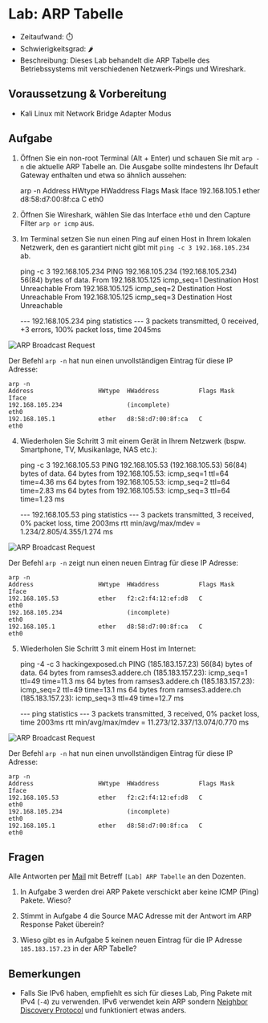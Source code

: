 # Lab: ARP Tabelle

-   Zeitaufwand:        ⏱️
-   Schwierigkeitsgrad: 🌶️
-   Beschreibung: Dieses Lab behandelt die ARP Tabelle des Betriebssystems mit verschiedenen Netzwerk-Pings und Wireshark.

## Voraussetzung & Vorbereitung

-   Kali Linux mit Network Bridge Adapter Modus

## Aufgabe

1.  Öffnen Sie ein non-root Terminal (Alt + Enter) und schauen Sie mit `arp -n` die aktuelle ARP Tabelle an. Die Ausgabe sollte mindestens Ihr Default Gateway enthalten und etwa so ähnlich aussehen:


    arp -n
    Address                  HWtype  HWaddress           Flags Mask            Iface
    192.168.105.1            ether   d8:58:d7:00:8f:ca   C                     eth0

2.  Öffnen Sie Wireshark, wählen Sie das Interface `eth0` und den Capture Filter `arp or icmp` aus.

3.  Im Terminal setzen Sie nun einen Ping auf einen Host in Ihrem lokalen Netzwerk, den es garantiert nicht gibt mit `ping -c 3 192.168.105.234` ab.


    ping -c 3 192.168.105.234
    PING 192.168.105.234 (192.168.105.234) 56(84) bytes of data.
    From 192.168.105.125 icmp_seq=1 Destination Host Unreachable
    From 192.168.105.125 icmp_seq=2 Destination Host Unreachable
    From 192.168.105.125 icmp_seq=3 Destination Host Unreachable

    --- 192.168.105.234 ping statistics ---
    3 packets transmitted, 0 received, +3 errors, 100% packet loss, time 2045ms

![ARP Broadcast Request](img/wireshark-arp-broadcast.png)

Der Befehl `arp -n` hat nun einen unvollständigen Eintrag für diese IP Adresse:

    arp -n
    Address                  HWtype  HWaddress           Flags Mask            Iface
    192.168.105.234                  (incomplete)                              eth0
    192.168.105.1            ether   d8:58:d7:00:8f:ca   C                     eth0

4.  Wiederholen Sie Schritt 3 mit einem Gerät in Ihrem Netzwerk (bspw. Smartphone, TV, Musikanlage, NAS etc.):


    ping -c 3 192.168.105.53
    PING 192.168.105.53 (192.168.105.53) 56(84) bytes of data.
    64 bytes from 192.168.105.53: icmp_seq=1 ttl=64 time=4.36 ms
    64 bytes from 192.168.105.53: icmp_seq=2 ttl=64 time=2.83 ms
    64 bytes from 192.168.105.53: icmp_seq=3 ttl=64 time=1.23 ms

    --- 192.168.105.53 ping statistics ---
    3 packets transmitted, 3 received, 0% packet loss, time 2003ms
    rtt min/avg/max/mdev = 1.234/2.805/4.355/1.274 ms

![ARP Broadcast Request](img/wireshark-arp-icmp-echo-request.png)

Der Befehl `arp -n` zeigt nun einen neuen Eintrag für diese IP Adresse:

    arp -n
    Address                  HWtype  HWaddress           Flags Mask            Iface
    192.168.105.53           ether   f2:c2:f4:12:ef:d8   C                     eth0
    192.168.105.234                  (incomplete)                              eth0
    192.168.105.1            ether   d8:58:d7:00:8f:ca   C                     eth0

5.  Wiederholen Sie Schritt 3 mit einem Host im Internet:


    ping -4 -c 3 hackingexposed.ch
    PING  (185.183.157.23) 56(84) bytes of data.
    64 bytes from ramses3.addere.ch (185.183.157.23): icmp_seq=1 ttl=49 time=11.3 ms
    64 bytes from ramses3.addere.ch (185.183.157.23): icmp_seq=2 ttl=49 time=13.1 ms
    64 bytes from ramses3.addere.ch (185.183.157.23): icmp_seq=3 ttl=49 time=12.7 ms

    ---  ping statistics ---
    3 packets transmitted, 3 received, 0% packet loss, time 2003ms
    rtt min/avg/max/mdev = 11.273/12.337/13.074/0.770 ms

![ARP Broadcast Request](img/wireshark-icmp-echo-request.png)

Der Befehl `arp -n` hat nun einen unvollständigen Eintrag für diese IP Adresse:

    arp -n
    Address                  HWtype  HWaddress           Flags Mask            Iface
    192.168.105.53           ether   f2:c2:f4:12:ef:d8   C                     eth0
    192.168.105.234                  (incomplete)                              eth0
    192.168.105.1            ether   d8:58:d7:00:8f:ca   C                     eth0

## Fragen

Alle Antworten per [Mail](mailto:pascal.knecht@juventus.schule?subject=[Lab]%20ARP%20Tabelle) mit Betreff `[Lab] ARP Tabelle` an den Dozenten.

1.  In Aufgabe 3 werden drei ARP Pakete verschickt aber keine ICMP (Ping) Pakete. Wieso?

2.  Stimmt in Aufgabe 4 die Source MAC Adresse mit der Antwort im ARP Response Paket überein?

3.  Wieso gibt es in Aufgabe 5 keinen neuen Eintrag für die IP Adresse `185.183.157.23` in der ARP Tabelle?

## Bemerkungen

-   Falls Sie IPv6 haben, empfiehlt es sich für dieses Lab, Ping Pakete mit IPv4 (`-4`) zu verwenden. IPv6 verwendet kein ARP sondern [Neighbor Discovery Protocol](https://en.wikipedia.org/wiki/Neighbor_Discovery_Protocol) und funktioniert etwas anders.

